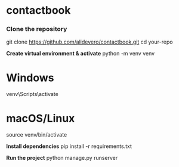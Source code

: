# contactbook

### Clone the repository


git clone https://github.com/alidevero/contactbook.git
cd your-repo

**Create virtual environment & activate**
python -m venv venv
# Windows
venv\Scripts\activate
# macOS/Linux
source venv/bin/activate

**Install dependencies**
pip install -r requirements.txt

**Run the project**
python manage.py runserver
